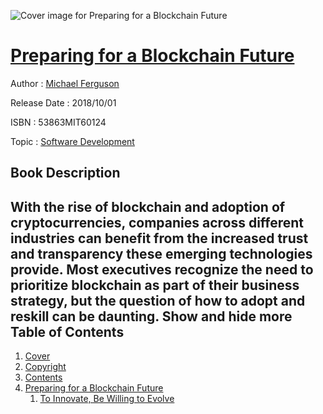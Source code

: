 ![Cover image for Preparing for a Blockchain Future](https://imgdetail.ebookreading.net/cover/cover/software_development/EB53863MIT60124.jpg)

[Preparing for a Blockchain Future](https://ebookreading.net/view/book/Preparing+for+a+Blockchain+Future-EB53863MIT60124_1.html "Preparing for a Blockchain Future")
====================================================================================================================

Author : [Michael Ferguson](https://ebookreading.net/search/author/Michael+Ferguson)

Release Date : 2018/10/01

ISBN : 53863MIT60124

Topic : [Software Development](https://ebookreading.net/search/category/software-development)

Book Description
-----------------

 With the rise of blockchain and adoption of cryptocurrencies, companies across different industries can benefit from the increased trust and transparency these emerging technologies provide. Most executives recognize the need to prioritize blockchain as part of their business strategy, but the question of how to adopt and reskill can be daunting.        Show and hide more                
Table of Contents
-----------------

1. [Cover](https://ebookreading.net/view/book/Preparing+for+a+Blockchain+Future-EB53863MIT60124_1.html)
1. [Copyright](https://ebookreading.net/view/book/Preparing+for+a+Blockchain+Future-EB53863MIT60124_4.html)
1. [Contents](https://ebookreading.net/view/book/Preparing+for+a+Blockchain+Future-EB53863MIT60124_2.html)
1. [Preparing for a Blockchain Future](https://ebookreading.net/view/book/Preparing+for+a+Blockchain+Future-EB53863MIT60124_3.html)
    1. [To Innovate, Be Willing to Evolve](https://ebookreading.net/view/book/Preparing+for+a+Blockchain+Future-EB53863MIT60124_3.html#h1-1)
